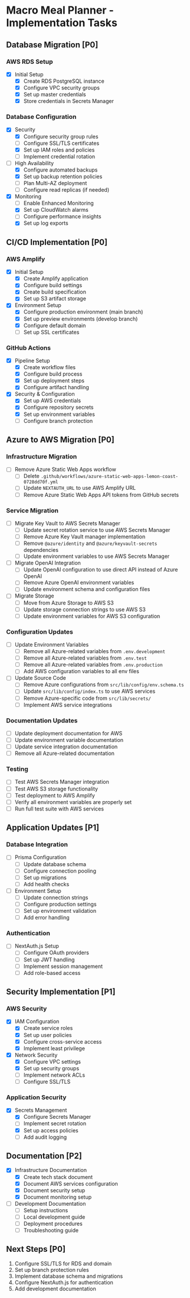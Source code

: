# Macro Meal Planner - Implementation Tasks

## Database Migration [P0]

### AWS RDS Setup
- [x] Initial Setup
  - [x] Create RDS PostgreSQL instance
  - [x] Configure VPC security groups
  - [x] Set up master credentials
  - [x] Store credentials in Secrets Manager

### Database Configuration
- [x] Security
  - [x] Configure security group rules
  - [ ] Configure SSL/TLS certificates
  - [x] Set up IAM roles and policies
  - [ ] Implement credential rotation

- [ ] High Availability
  - [x] Configure automated backups
  - [x] Set up backup retention policies
  - [ ] Plan Multi-AZ deployment
  - [ ] Configure read replicas (if needed)

- [x] Monitoring
  - [ ] Enable Enhanced Monitoring
  - [x] Set up CloudWatch alarms
  - [ ] Configure performance insights
  - [x] Set up log exports

## CI/CD Implementation [P0]

### AWS Amplify
- [x] Initial Setup
  - [x] Create Amplify application
  - [x] Configure build settings
  - [x] Create build specification
  - [x] Set up S3 artifact storage

- [x] Environment Setup
  - [x] Configure production environment (main branch)
  - [x] Set up preview environments (develop branch)
  - [x] Configure default domain
  - [ ] Set up SSL certificates

### GitHub Actions
- [x] Pipeline Setup
  - [x] Create workflow files
  - [x] Configure build process
  - [x] Set up deployment steps
  - [x] Configure artifact handling

- [x] Security & Configuration
  - [x] Set up AWS credentials
  - [x] Configure repository secrets
  - [x] Set up environment variables
  - [ ] Configure branch protection

## Azure to AWS Migration [P0]

### Infrastructure Migration
- [ ] Remove Azure Static Web Apps workflow
  - [ ] Delete `.github/workflows/azure-static-web-apps-lemon-coast-0728dd70f.yml`
  - [ ] Update `NEXTAUTH_URL` to use AWS Amplify URL
  - [ ] Remove Azure Static Web Apps API tokens from GitHub secrets

### Service Migration
- [ ] Migrate Key Vault to AWS Secrets Manager
  - [ ] Update secret rotation service to use AWS Secrets Manager
  - [ ] Remove Azure Key Vault manager implementation
  - [ ] Remove `@azure/identity` and `@azure/keyvault-secrets` dependencies
  - [ ] Update environment variables to use AWS Secrets Manager

- [ ] Migrate OpenAI Integration
  - [ ] Update OpenAI configuration to use direct API instead of Azure OpenAI
  - [ ] Remove Azure OpenAI environment variables
  - [ ] Update environment schema and configuration files

- [ ] Migrate Storage
  - [ ] Move from Azure Storage to AWS S3
  - [ ] Update storage connection strings to use AWS S3
  - [ ] Update environment variables for AWS S3 configuration

### Configuration Updates
- [ ] Update Environment Variables
  - [ ] Remove all Azure-related variables from `.env.development`
  - [ ] Remove all Azure-related variables from `.env.test`
  - [ ] Remove all Azure-related variables from `.env.production`
  - [ ] Add AWS configuration variables to all env files

- [ ] Update Source Code
  - [ ] Remove Azure configurations from `src/lib/config/env.schema.ts`
  - [ ] Update `src/lib/config/index.ts` to use AWS services
  - [ ] Remove Azure-specific code from `src/lib/secrets/`
  - [ ] Implement AWS service integrations

### Documentation Updates
- [ ] Update deployment documentation for AWS
- [ ] Update environment variable documentation
- [ ] Update service integration documentation
- [ ] Remove all Azure-related documentation

### Testing
- [ ] Test AWS Secrets Manager integration
- [ ] Test AWS S3 storage functionality
- [ ] Test deployment to AWS Amplify
- [ ] Verify all environment variables are properly set
- [ ] Run full test suite with AWS services

## Application Updates [P1]

### Database Integration
- [ ] Prisma Configuration
  - [ ] Update database schema
  - [ ] Configure connection pooling
  - [ ] Set up migrations
  - [ ] Add health checks

- [ ] Environment Setup
  - [ ] Update connection strings
  - [ ] Configure production settings
  - [ ] Set up environment validation
  - [ ] Add error handling

### Authentication
- [ ] NextAuth.js Setup
  - [ ] Configure OAuth providers
  - [ ] Set up JWT handling
  - [ ] Implement session management
  - [ ] Add role-based access

## Security Implementation [P1]

### AWS Security
- [x] IAM Configuration
  - [x] Create service roles
  - [x] Set up user policies
  - [x] Configure cross-service access
  - [x] Implement least privilege

- [x] Network Security
  - [x] Configure VPC settings
  - [x] Set up security groups
  - [ ] Implement network ACLs
  - [ ] Configure SSL/TLS

### Application Security
- [x] Secrets Management
  - [x] Configure Secrets Manager
  - [ ] Implement secret rotation
  - [x] Set up access policies
  - [ ] Add audit logging

## Documentation [P2]
- [x] Infrastructure Documentation
  - [x] Create tech stack document
  - [x] Document AWS services configuration
  - [x] Document security setup
  - [x] Document monitoring setup

- [ ] Development Documentation
  - [ ] Setup instructions
  - [ ] Local development guide
  - [ ] Deployment procedures
  - [ ] Troubleshooting guide

## Next Steps [P0]
1. Configure SSL/TLS for RDS and domain
2. Set up branch protection rules
3. Implement database schema and migrations
4. Configure NextAuth.js for authentication
5. Add development documentation